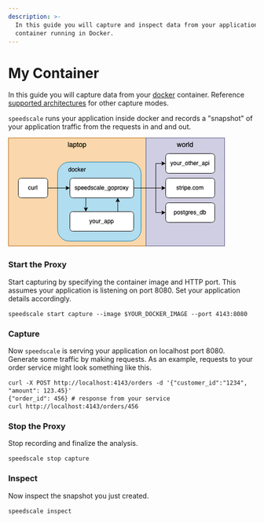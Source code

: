 ```yaml
---
description: >-
  In this guide you will capture and inspect data from your application
  container running in Docker.
---
```


# My Container

In this guide you will capture data from your [docker](https://docs.docker.com) container.  Reference [supported architectures](../../#supported-architectures) for other capture modes.

`speedscale` runs your application inside docker and records a "snapshot" of your application traffic from the requests in and and out.

![](../../../../.gitbook/assets/my-app-containerized.drawio.png)

### Start the Proxy

Start capturing by specifying the container image and HTTP port.  This assumes your application is listening on port 8080.  Set your application details accordingly.

```
speedscale start capture --image $YOUR_DOCKER_IMAGE --port 4143:8080
```

### Capture

Now `speedscale` is serving your application on localhost port 8080. Generate some traffic by making requests. As an example, requests to your order service might look something like this.

```
curl -X POST http://localhost:4143/orders -d '{"customer_id":"1234", "amount": 123.45}'
{"order_id": 456} # response from your service
curl http://localhost:4143/orders/456
```

### Stop the Proxy

Stop recording and finalize the analysis.

```
speedscale stop capture
```

### Inspect

Now inspect the snapshot you just created.

```
speedscale inspect
```
